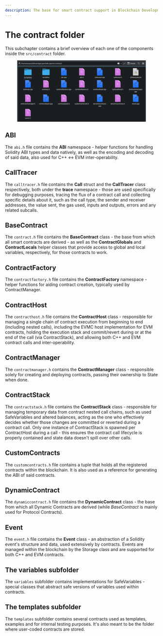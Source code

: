 ```yaml
---
description: The base for smart contract support in Blockchain Development Kit (BDK).
---
```


# The contract folder

This subchapter contains a brief overview of each one of the components inside the `src/contract` folder.

<figure><img src="../.gitbook/assets/contract-folder.png" alt=""><figcaption></figcaption></figure>

## ABI

The `abi.h` file contains the **ABI** namespace - helper functions for handling Solidity ABI types and data natively, as well as the encoding and decoding of said data, also used for C++ <-> EVM inter-operability.

## CallTracer

The `calltracer.h` file contains the **Call** struct and the **CallTracer** class respectively, both under the **trace** namespace - those are used specifically for debugging purposes, tracing the flux of a contract call and collecting specific details about it, such as the call type, the sender and receiver addresses, the value sent, the gas used, inputs and outputs, errors and any related subcalls.

## BaseContract

The `contract.h` file contains the **BaseContract** class - the base from which all smart contracts are derived - as well as the **ContractGlobals** and **ContractLocals** helper classes that provide access to global and local variables, respectively, for those contracts to work.

## ContractFactory

The `contractfactory.h` file contains the **ContractFactory** namespace - helper functions for aiding contract creation, typically used by ContractManager.

## ContractHost

The `contracthost.h` file contains the **ContractHost** class - responsible for managing a single chain of contract execution from beginning to end (including nested calls), including the EVMC host implementation for EVM contracts, holding the execution stack and commit/revert during or at the end of the call (via ContractStack), and allowing both C++ and EVM contract calls and inter-operability.

## ContractManager

The `contractmanager.h` contains the **ContractManager** class - responsible solely for creating and deploying contracts, passing their ownership to State when done.

## ContractStack

The `contractstack.h` file contains the **ContractStack** class - responsible for managing temporary data from contract nested call chains, such as used SafeVariables and altered balances, acting as the one who effectively decides whether those changes are committed or reverted during a contract call. Only one instance of ContractStack is spawned per ContractHost during a call - this ensures the contract call lifecycle is properly contained and state data doesn't spill over other calls.

## CustomContracts

The `customcontracts.h` file contains a tuple that holds all the registered contracts within the blockchain. It is also used as a reference for generating the ABI of said contracts.

## DynamicContract

The `dynamiccontract.h` file contains the **DynamicContract** class - the base from which all Dynamic Contracts are derived (while _BaseContract_ is mainly used for Protocol Contracts).

## Event

The `event.h` file contains the **Event** class - an abstraction of a Solidity event's structure and data, used extensively by contracts. Events are managed within the blockchain by the Storage class and are supported for both C++ and EVM contracts.

## The variables subfolder

The `variables` subfolder contains implementations for SafeVariables - special classes that abstract safe versions of variables used within contracts.

## The templates subfolder

The `templates` subfolder contains several contracts used as templates, examples and for internal testing purposes. It's also meant to be the folder where user-coded contracts are stored.
